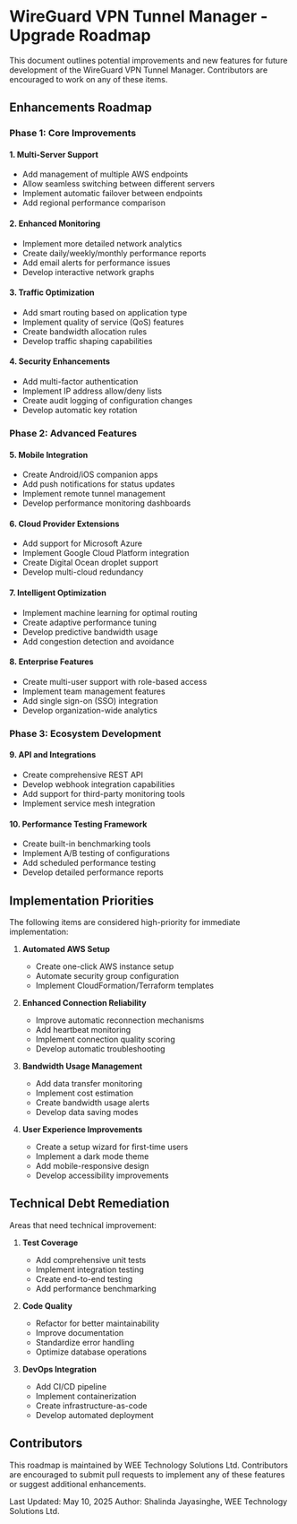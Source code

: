 # WireGuard VPN Tunnel Manager - Upgrade Roadmap

This document outlines potential improvements and new features for future development of the WireGuard VPN Tunnel Manager. Contributors are encouraged to work on any of these items.

## Enhancements Roadmap

### Phase 1: Core Improvements

#### 1. Multi-Server Support
- Add management of multiple AWS endpoints
- Allow seamless switching between different servers
- Implement automatic failover between endpoints
- Add regional performance comparison

#### 2. Enhanced Monitoring
- Implement more detailed network analytics
- Create daily/weekly/monthly performance reports
- Add email alerts for performance issues
- Develop interactive network graphs

#### 3. Traffic Optimization
- Add smart routing based on application type
- Implement quality of service (QoS) features
- Create bandwidth allocation rules
- Develop traffic shaping capabilities

#### 4. Security Enhancements
- Add multi-factor authentication
- Implement IP address allow/deny lists
- Create audit logging of configuration changes
- Develop automatic key rotation

### Phase 2: Advanced Features

#### 5. Mobile Integration
- Create Android/iOS companion apps
- Add push notifications for status updates
- Implement remote tunnel management
- Develop performance monitoring dashboards

#### 6. Cloud Provider Extensions
- Add support for Microsoft Azure
- Implement Google Cloud Platform integration
- Create Digital Ocean droplet support
- Develop multi-cloud redundancy

#### 7. Intelligent Optimization
- Implement machine learning for optimal routing
- Create adaptive performance tuning
- Develop predictive bandwidth usage
- Add congestion detection and avoidance

#### 8. Enterprise Features
- Create multi-user support with role-based access
- Implement team management features
- Add single sign-on (SSO) integration
- Develop organization-wide analytics

### Phase 3: Ecosystem Development

#### 9. API and Integrations
- Create comprehensive REST API
- Develop webhook integration capabilities
- Add support for third-party monitoring tools
- Implement service mesh integration

#### 10. Performance Testing Framework
- Create built-in benchmarking tools
- Implement A/B testing of configurations
- Add scheduled performance testing
- Develop detailed performance reports

## Implementation Priorities

The following items are considered high-priority for immediate implementation:

1. **Automated AWS Setup**
   - Create one-click AWS instance setup
   - Automate security group configuration
   - Implement CloudFormation/Terraform templates

2. **Enhanced Connection Reliability**
   - Improve automatic reconnection mechanisms
   - Add heartbeat monitoring
   - Implement connection quality scoring
   - Develop automatic troubleshooting

3. **Bandwidth Usage Management**
   - Add data transfer monitoring
   - Implement cost estimation
   - Create bandwidth usage alerts
   - Develop data saving modes

4. **User Experience Improvements**
   - Create a setup wizard for first-time users
   - Implement a dark mode theme
   - Add mobile-responsive design
   - Develop accessibility improvements

## Technical Debt Remediation

Areas that need technical improvement:

1. **Test Coverage**
   - Add comprehensive unit tests
   - Implement integration testing
   - Create end-to-end testing
   - Add performance benchmarking

2. **Code Quality**
   - Refactor for better maintainability
   - Improve documentation
   - Standardize error handling
   - Optimize database operations

3. **DevOps Integration**
   - Add CI/CD pipeline
   - Implement containerization
   - Create infrastructure-as-code
   - Develop automated deployment

## Contributors

This roadmap is maintained by WEE Technology Solutions Ltd. Contributors are encouraged to submit pull requests to implement any of these features or suggest additional enhancements.

Last Updated: May 10, 2025
Author: Shalinda Jayasinghe, WEE Technology Solutions Ltd.